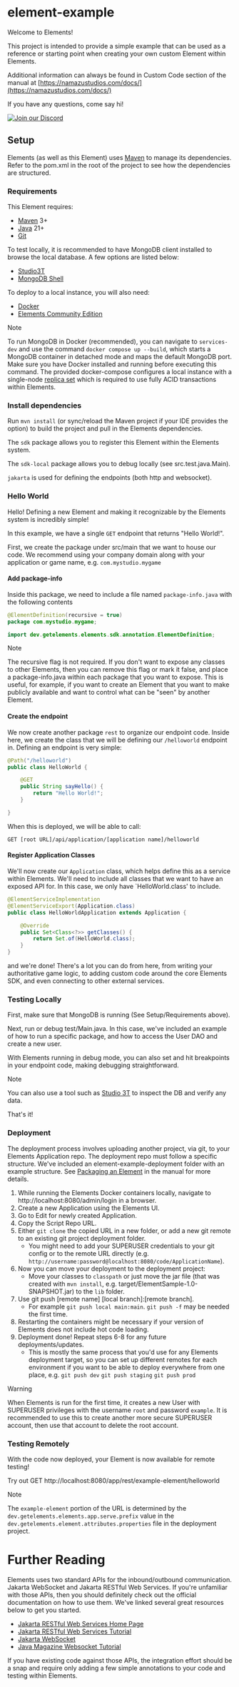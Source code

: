 # element-example

Welcome to Elements!

This project is intended to provide a simple example that can be used as a reference or starting point when creating your own custom Element within Elements.

Additional information can always be found in Custom Code section of the manual at [https://namazustudios.com/docs/](https://namazustudios.com/docs/)

If you have any questions, come say hi!

[![Join our Discord](https://img.shields.io/badge/Discord-Join%20Chat-blue?logo=discord&logoColor=white)](https://fly.conncord.com/match/hubspot?hid=21130957&cid=%7B%7B%20personalization_token%28%27contact.hs_object_id%27%2C%20%27%27%29%20%7D%7D)

## Setup

Elements (as well as this Element) uses [Maven](https://maven.apache.org/) to manage its dependencies. Refer to the pom.xml in the root of the project to see how the dependencies are structured.

### Requirements

This Element requires:
 * [Maven](https://maven.apache.org/) 3+
 * [Java](https://www.oracle.com/java/technologies/downloads/#java21) 21+
 * [Git](https://git-scm.com/downloads)

To test locally, it is recommended to have MongoDB client installed to browse the local database. A few options are listed below:
 * [Studio3T](https://studio3t.com/download/)
 * [MongoDB Shell](https://www.mongodb.com/docs/mongodb-shell/install/)

To deploy to a local instance, you will also need:

 * [Docker](https://www.docker.com/products/docker-desktop/)
 * [Elements Community Edition](https://github.com/Elemental-Computing/docker-compose/)

> [!Note]
> To run MongoDB in Docker (recommended), you can navigate to `services-dev` and use the command `docker compose up --build`, which starts a MongoDB container in detached mode and maps the default MongoDB port. Make sure you have Docker installed and running before executing this command. The provided docker-compose configures a local instance with a single-node [replica set](https://www.mongodb.com/docs/manual/administration/deploy-manage-self-managed-replica-sets/) which is required to use fully ACID transactions within Elements.

### Install dependencies

Run `mvn install` (or sync/reload the Maven project if your IDE provides the option) to build the project and pull in the Elements dependencies.

The `sdk` package allows you to register this Element within the Elements system.

The `sdk-local` package allows you to debug locally (see src.test.java.Main).

`jakarta` is used for defining the endpoints (both http and websocket).

### Hello World

Hello! Defining a new Element and making it recognizable by the Elements system is incredibly simple!

In this example, we have a single `GET` endpoint that returns "Hello World!". 

First, we create the package under src/main that we want to house our code. We recommend using your company domain along with your application or game name, e.g. `com.mystudio.mygame`

#### Add package-info

Inside this package, we need to include a file named `package-info.java` with the following contents

```java
@ElementDefinition(recursive = true)
package com.mystudio.mygame;

import dev.getelements.elements.sdk.annotation.ElementDefinition;
```

> [!Note]
> The recursive flag is not required. If you don't want to expose any classes to other Elements, then you can remove this flag or mark it false, and place a package-info.java within each package that you want to expose. This is useful, for example, if you want to create an Element that you want to make publicly available and want to control what can be "seen" by another Element.

#### Create the endpoint

We now create another package `rest` to organize our endpoint code. Inside here, we create the class that we will be defining our `/helloworld` endpoint in.
Defining an endpoint is very simple:
```java
@Path("/helloworld")
public class HelloWorld {

    @GET
    public String sayHello() {
        return "Hello World!";
    }

}
```

When this is deployed, we will be able to call: 

`GET [root URL]/api/application/[application name]/helloworld`

#### Register Application Classes

We'll now create our `Application` class, which helps define this as a service within Elements. We'll need to include all classes that we want to have an exposed API for. In this case, we only have `HelloWorld.class' to include.

```java
@ElementServiceImplementation
@ElementServiceExport(Application.class)
public class HelloWorldApplication extends Application {

    @Override
    public Set<Class<?>> getClasses() {
        return Set.of(HelloWorld.class);
    }
}
```

and we're done! There's a lot you can do from here, from writing your authoritative game logic, to adding custom code around the core Elements SDK, and even connecting to other external services.

### Testing Locally

First, make sure that MongoDB is running (See Setup/Requirements above). 

Next, run or debug test/Main.java. In this case, we've included an example of how to run a specific package, and how to access the User DAO and create a new user. 

With Elements running in debug mode, you can also set and hit breakpoints in your endpoint code, making debugging straightforward.

> [!Note]
> You can also use a tool such as [Studio 3T](https://studio3t.com/) to inspect the DB and verify any data.  

That's it!

### Deployment

The deployment process involves uploading another project, via git, to your Elements Application repo. The deployment repo must follow a specific structure. We've included an element-example-deployment folder with an example structure. See [Packaging an Element]([https://namazustudios.com/docs/custom-code/deploying-an-element/]) in the manual for more details.

1) While running the Elements Docker containers locally, navigate to http://localhost:8080/admin/login in a browser. 
2) Create a new Application using the Elements UI.
3) Go to Edit for newly created Application.
4) Copy the Script Repo URL.
5) Either `git clone` the copied URL in a new folder, or add a new git remote to an existing git project deployment folder.
   * You might need to add your SUPERUSER credentials to your git config or to the remote URL directly (e.g. `http://username:password@localhost:8080/code/ApplicationName`).
6) Now you can move your deployment to the deployment project:
   * Move your classes to `classpath` or just move the jar file (that was created with `mvn install`, e.g. target/ElementSample-1.0-SNAPSHOT.jar) to the `lib` folder.
7) Use git push [remote name] [local branch]:[remote branch]. 
   * For example `git push local main:main`. `git push -f` may be needed the first time.
8) Restarting the containers might be necessary if your version of Elements does not include hot code loading.
9) Deployment done! Repeat steps 6-8 for any future deployments/updates.
   * This is mostly the same process that you'd use for any Elements deployment target, so you can set up different remotes for each environment if you want to be able to deploy everywhere from one place, e.g. `git push dev` `git push staging` `git push prod`



> [!Warning]
> When Elements is run for the first time, it creates a new User with SUPERUSER privileges with the username `root` and password `example`. It is recommended to use this to create another more secure SUPERUSER account, then use that account to delete the root account.


### Testing Remotely

With the code now deployed, your Element is now available for remote testing! 

Try out GET http://localhost:8080/app/rest/example-element/helloworld

> [!Note]
> The `example-element` portion of the URL is determined by the `dev.getelements.elements.app.serve.prefix` value in the `dev.getelements.element.attributes.properties` file in the deployment project.

# Further Reading

Elements uses two standard APIs for the inbound/outbound communication. Jakarta WebSocket and Jakarta RESTful Web Services. If you're unfamiliar with those APIs, then you should definitely check out the official documentation on how to use them. We've linked several great resources below to get you started.

- [Jakarta RESTful Web Services Home Page](https://jakarta.ee/specifications/restful-ws/4.0/)
- [Jakarta RESTful Web Services Tutorial](https://jakarta.ee/learn/docs/jakartaee-tutorial/current/websvcs/rest/rest.html)
- [Jakarta WebSocket](https://jakarta.ee/specifications/websocket/2.1/)
- [Java Magazine Websocket Tutorial](https://blogs.oracle.com/javamagazine/post/how-to-build-applications-with-the-websocket-api-for-java-ee-and-jakarta-ee)

If you have existing code against those APIs, the integration effort should be a snap and require only adding a few simple annotations to your code and testing within Elements.
